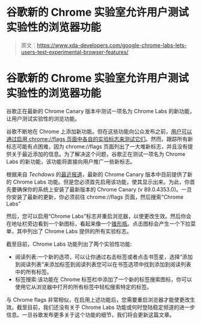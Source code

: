 # 谷歌新的 Chrome 实验室允许用户测试实验性的浏览器功能

> 原文：<https://www.xda-developers.com/google-chrome-labs-lets-users-test-experimental-browser-features/>

# 谷歌新的 Chrome 实验室允许用户测试实验性的浏览器功能

谷歌正在最新的 Chrome Canary 版本中测试一项名为 Chrome Labs 的新功能，让用户测试实验性的浏览功能。

谷歌不断地在 Chrome 上添加新功能。但在这些功能向公众发布之前，[用户可以通过启用 chrome://flags 页面中各自的实验标志来测试它们](https://www.xda-developers.com/google-swipe-gesture-cursor-control-chrome-android-11/)。然而，跟踪所有新标志可能有点困难，因为 chrome://flags 页面列出了一大堆新标志，并且没有提供关于最近添加的信息。为了解决这个问题，谷歌正在测试一项名为 Chrome Labs 的新功能，该功能将直接向用户推广一些新标志。

根据来自 *Techdows* 的[最近报道](https://techdows.com/2020/12/chrome-labs-enable-new-experimental-features-chrome.html)，最新的 Chrome Canary 版本中目前提供了新的 Chrome Labs 功能。但是您必须首先启用该功能，使其显示出来。为此，你首先要确保你的系统上安装了最新版本的 Chrome Canary (v 89.0.4353.0)。一旦你安装了最新的更新，你必须前往 chrome://flags 页面，然后搜索“Chrome Labs”

然后，您可以启用“Chrome Labs”标志并重启浏览器，以使更改生效。然后你会在地址栏旁边看到一个新图标，看起来像一个[锥形瓶](https://en.wikipedia.org/wiki/Erlenmeyer_flask)。点击图标会产生一个下拉菜单，其中列出了 Chrome Labs 提供的所有实验标志。

截至目前，Chrome Labs 功能列出了两个实验性功能:

*   阅读列表:一个新的选项，可以让你通过右击标签或者点击书签星，选择“添加到阅读列表”来添加标签到阅读列表您可以在书签选项中找到添加到阅读列表中的所有标签。
*   标签搜索:该功能在 Chrome 标签栏中添加了一个新的标签搜索图标，你可以使用它从浏览器中打开的所有标签中轻松搜索特定的标签。

与 Chrome flags 非常相似，在启用上述功能后，您需要重启浏览器才能使更改生效。截至目前，我们还没有关于 Chrome Labs 功能或何时登陆稳定频道的进一步信息。一旦谷歌发布更多关于这个功能的细节，我们将会更新这篇文章。